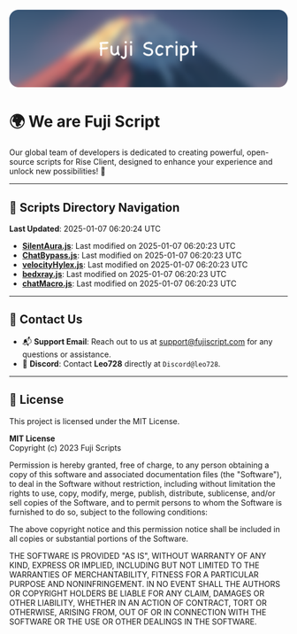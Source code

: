 ![Banner](.github/b.webp)

# 🌍 **We are Fuji Script**

Our global team of developers is dedicated to creating powerful, open-source scripts for Rise Client, designed to enhance your experience and unlock new possibilities! 🌟

---
<!-- SCRIPTS_NAVIGATION_START -->
## 📂 **Scripts Directory Navigation**

**Last Updated**: 2025-01-07 06:20:24 UTC

- **[SilentAura.js](scripts/SilentAura.js)**: Last modified on 2025-01-07 06:20:23 UTC
- **[ChatBypass.js](scripts/ChatBypass.js)**: Last modified on 2025-01-07 06:20:23 UTC
- **[velocityHylex.js](scripts/velocityHylex.js)**: Last modified on 2025-01-07 06:20:23 UTC
- **[bedxray.js](scripts/bedxray.js)**: Last modified on 2025-01-07 06:20:23 UTC
- **[chatMacro.js](scripts/chatMacro.js)**: Last modified on 2025-01-07 06:20:23 UTC

<!-- SCRIPTS_NAVIGATION_END -->

---

## 💬 **Contact Us**  
- 📬 **Support Email**: Reach out to us at [support@fujiscript.com](mailto:support@fujiscript.com) for any questions or assistance.  
- 💬 **Discord**: Contact **Leo728** directly at `Discord@leo728`.

---

## 📜 **License**

This project is licensed under the MIT License.  

**MIT License**  
Copyright (c) 2023 Fuji Scripts  

Permission is hereby granted, free of charge, to any person obtaining a copy of this software and associated documentation files (the "Software"), to deal in the Software without restriction, including without limitation the rights to use, copy, modify, merge, publish, distribute, sublicense, and/or sell copies of the Software, and to permit persons to whom the Software is furnished to do so, subject to the following conditions:  

The above copyright notice and this permission notice shall be included in all copies or substantial portions of the Software.  

THE SOFTWARE IS PROVIDED "AS IS", WITHOUT WARRANTY OF ANY KIND, EXPRESS OR IMPLIED, INCLUDING BUT NOT LIMITED TO THE WARRANTIES OF MERCHANTABILITY, FITNESS FOR A PARTICULAR PURPOSE AND NONINFRINGEMENT. IN NO EVENT SHALL THE AUTHORS OR COPYRIGHT HOLDERS BE LIABLE FOR ANY CLAIM, DAMAGES OR OTHER LIABILITY, WHETHER IN AN ACTION OF CONTRACT, TORT OR OTHERWISE, ARISING FROM, OUT OF OR IN CONNECTION WITH THE SOFTWARE OR THE USE OR OTHER DEALINGS IN THE SOFTWARE.  
